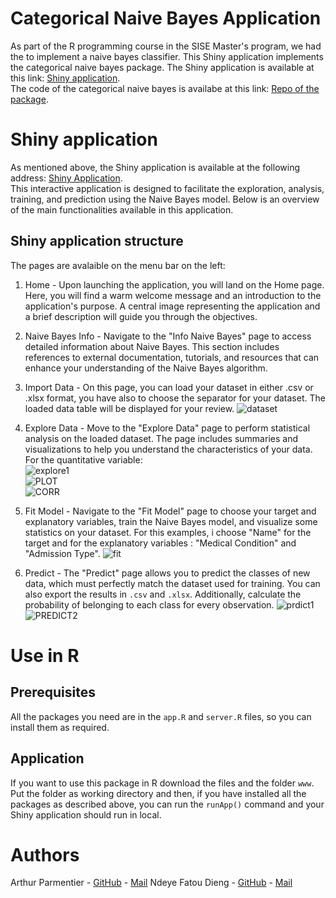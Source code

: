 # Categorical Naive Bayes Application
As part of the R programming course in the SISE Master's program, we had the to implement a naive bayes classifier. This Shiny application implements the categorical naive bayes package.
The Shiny application is available at this link: [Shiny application](https://categoricalnaivebayes.shinyapps.io/shinynaivebayes/).  
The code of the categorical naive bayes is availabe at this link: [Repo of the package](https://github.com/arthurparmentier99/categorical-naive-bayes-package).

# Shiny application
As mentioned above, the Shiny application is available at the following address: [Shiny Application](https://categoricalnaivebayes.shinyapps.io/shinynaivebayes/).  
This interactive application is designed to facilitate the exploration, analysis, training, and prediction using the Naive Bayes model. Below is an overview of the main functionalities available in this application.

## Shiny application structure

The pages are avalaible on the menu bar on the left: 

1. Home - Upon launching the application, you will land on the Home page. Here, you will find a warm welcome message and an introduction to the application's purpose. A central image representing the application and a brief description will guide you through the objectives.

2. Naive Bayes Info - Navigate to the "Info Naive Bayes" page to access detailed information about Naive Bayes. This section includes references to external documentation, tutorials, and resources that can enhance your understanding of the Naive Bayes algorithm.

3. Import Data - On this page, you can load your dataset in either .csv or .xlsx format, you have also to choose the separator for your dataset. The loaded data table will be displayed for your review.
![dataset](https://github.com/Ndeyefatou8/NaivebayesCategorial/assets/105281151/9e1ad148-3d48-4eb8-b02a-97dd1e5ab855)  

4. Explore Data - Move to the "Explore Data" page to perform statistical analysis on the loaded dataset. The page includes summaries and visualizations to help you understand the characteristics of your data.
For the quantitative variable:     
![explore1](https://github.com/Ndeyefatou8/NaivebayesCategorial/assets/105281151/c3007718-bec7-4e45-871a-43382ca9c6ae)  
![PLOT](https://github.com/Ndeyefatou8/NaivebayesCategorial/assets/105281151/0a2d8b28-4cb8-4cdb-8a11-64cd05f4ebce)  
![CORR](https://github.com/Ndeyefatou8/NaivebayesCategorial/assets/105281151/2edae5ec-8358-4c77-9d06-4eaf8142757a)  

5. Fit Model - Navigate to the "Fit Model" page to choose your target and explanatory variables, train the Naive Bayes model, and visualize some statistics on your dataset. For this examples, i choose "Name" for the target and for the explanatory variables : "Medical Condition" and "Admission Type".
![fit](https://github.com/Ndeyefatou8/NaivebayesCategorial/assets/105281151/b6d3ca67-e036-421f-961f-e5796646a9be)

6. Predict - The "Predict" page allows you to predict the classes of new data, which must perfectly match the dataset used for training. You can also export the results in `.csv` and `.xlsx`. Additionally, calculate the probability of belonging to each class for every observation.
![prdict1](https://github.com/Ndeyefatou8/NaivebayesCategorial/assets/105281151/b9cc07c5-65d6-407d-b41c-4660cdd5aba4)
![PREDICT2](https://github.com/Ndeyefatou8/NaivebayesCategorial/assets/105281151/cf6268ea-41a1-4483-8ed5-5760dae43d31)

# Use in R
## Prerequisites
All the packages you need are in the `app.R` and `server.R` files, so you can install them as required.

## Application
If you want to use this package in R download the files and the folder `www`.  
Put the folder as working directory and then, if you have installed all the packages as described above, you can run the `runApp()` command and your Shiny application should run in local.

# Authors
Arthur Parmentier - [GitHub](https://github.com/arthurparmentier99) - [Mail](mailto:arthurparmentier99@proton.me)
Ndeye Fatou Dieng - [GitHub](https://github.com/Ndeyefatou8) - [Mail](mailto:ndeye-fatou.dieng@univ-lyon2.fr)
